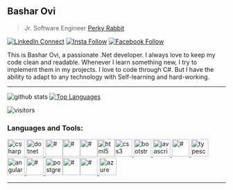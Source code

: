 ## Bashar Ovi

> Jr. Software Engineer [Perky Rabbit](https://www.perkyrabbit.com) <br/>


[![LinkedIn Connect](https://img.shields.io/badge/%20-Connect-black?color=14171A&labelColor=212121&logo=linkedin&logoColor=ffffff)](https://www.linkedin.com/in/basharovi)   [![Insta Follow](https://img.shields.io/badge/%20-Follow-black?color=14171A&labelColor=d81b60&logo=instagram&logoColor=ffffff)](https://www.instagram.com/bashar_ovi)   [![Facebook Follow](https://img.shields.io/badge/%20-Connect-black?color=14171A&labelColor=1976d2&logo=facebook&logoColor=ffffff)](https://www.facebook.com/basharovi.net)


This is Bashar Ovi, a passionate .Net developer. I always love to keep my code clean and readable. Whenever I learn something new, I try to implement them in my projects. I love to code through C#. But I have the ability to adapt to any technology with Self-learning and hard-working.

---------------------------------------------------------------------------------------------------------------------------------------------------------------------------------

![github stats](https://github-readme-stats.vercel.app/api?username=basharovi&show_icons=true)
[![Top Languages](https://github-readme-stats.vercel.app/api/top-langs/?username=basharovi&layout=compact)]()

![visitors](https://visitor-badge.glitch.me/badge?page_id=basharovi) 

<h3 align="left">Languages and Tools:</h3>

<p align="left"><a href="https://www.w3schools.com/cs/" target="_blank"> <img src="https://devicons.github.io/devicon/devicon.git/icons/csharp/csharp-original.svg" alt="csharp" width="40" height="40" /> </a><a href="https://dotnet.microsoft.com/" target="_blank"> <img src="https://devicons.github.io/devicon/devicon.git/icons/dot-net/dot-net-original-wordmark.svg" alt="dotnet" width="40" height="40" /> </a><a href="#" target="_blank"><img src="https://devicon.dev/devicon.git/icons/visualstudio/visualstudio-plain.svg" alt="#" width="40" height="40" /></a><a href="#" target="_blank"><img src="https://devicon.dev/devicon.git/icons/git/git-original.svg" alt="#" width="40" height="40" /></a><a href="#" target="_blank"><img src="https://devicon.dev/devicon.git/icons/github/github-original-wordmark.svg" alt="#" width="40" height="40" /></a><a href="https://www.w3.org/html/" target="_blank"><img src="https://devicons.github.io/devicon/devicon.git/icons/html5/html5-original-wordmark.svg" alt="html5" width="40" height="40" /></a><a href="https://www.w3schools.com/css/" target="_blank"><img src="https://devicons.github.io/devicon/devicon.git/icons/css3/css3-original-wordmark.svg" alt="css3" width="40" height="40" /></a><a href="https://getbootstrap.com" target="_blank"> <img src="https://devicons.github.io/devicon/devicon.git/icons/bootstrap/bootstrap-plain.svg" alt="bootstrap" width="40" height="40" /> </a><a href="https://developer.mozilla.org/en-US/docs/Web/JavaScript" target="_blank"> <img src="https://devicons.github.io/devicon/devicon.git/icons/javascript/javascript-original.svg" alt="javascript" width="40" height="40" /> </a></a><a href="#" target="_blank"><img src="https://devicon.dev/devicon.git/icons/jquery/jquery-original-wordmark.svg" alt="#" width="40" height="40" /></a><a href="https://www.typescriptlang.org/" target="_blank"> <img src="https://devicons.github.io/devicon/devicon.git/icons/typescript/typescript-original.svg" alt="typescript" width="40" height="40" /> </a><a href="https://angular.io" target="_blank"> <img src="https://devicons.github.io/devicon/devicon.git/icons/angularjs/angularjs-original.svg" alt="angularjs" width="40" height="40" /> </a><a href="#" target="_blank"><img src="https://cdn.worldvectorlogo.com/logos/microsoft-sql-server.svg" alt="#" width="40" height="40" /></a><a href="https://www.postgresql.org" target="_blank"> <img src="https://devicons.github.io/devicon/devicon.git/icons/postgresql/postgresql-original-wordmark.svg" alt="postgresql" width="40" height="40" /><a href="#" target="_blank"><img src="https://devicon.dev/devicon.git/icons/docker/docker-original-wordmark.svg" alt="#" width="40" height="40" /></a><a href="#" target="_blank"><img src="https://devicon.dev/devicon.git/icons/heroku/heroku-plain-wordmark.svg" alt="#" width="40" height="40" /></a><a href="https://azure.microsoft.com/en-in/" target="_blank"> <img src="https://www.vectorlogo.zone/logos/microsoft_azure/microsoft_azure-icon.svg" alt="azure" width="40" height="40" /> </a></p>


---------------------------------------------------------------------------------------------------------------------------------------------------------------------------------
